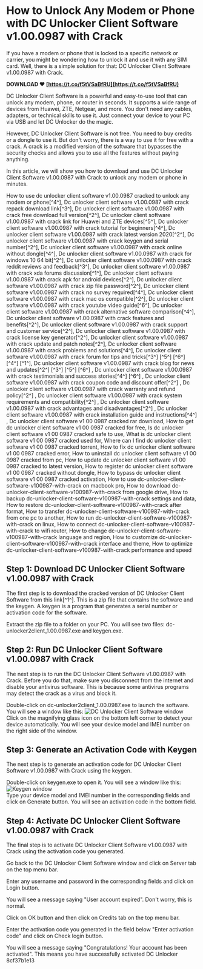 
 
# How to Unlock Any Modem or Phone with DC Unlocker Client Software v1.00.0987 with Crack
 
If you have a modem or phone that is locked to a specific network or carrier, you might be wondering how to unlock it and use it with any SIM card. Well, there is a simple solution for that: DC Unlocker Client Software v1.00.0987 with Crack.
 
**DOWNLOAD ❤ [https://t.co/f5tVSaBfRU](https://t.co/f5tVSaBfRU)**


 
DC Unlocker Client Software is a powerful and easy-to-use tool that can unlock any modem, phone, or router in seconds. It supports a wide range of devices from Huawei, ZTE, Netgear, and more. You don't need any cables, adapters, or technical skills to use it. Just connect your device to your PC via USB and let DC Unlocker do the magic.
 
However, DC Unlocker Client Software is not free. You need to buy credits or a dongle to use it. But don't worry, there is a way to use it for free with a crack. A crack is a modified version of the software that bypasses the security checks and allows you to use all the features without paying anything.
 
In this article, we will show you how to download and use DC Unlocker Client Software v1.00.0987 with Crack to unlock any modem or phone in minutes.
 
How to use dc unlocker client software v1.00.0987 cracked to unlock any modem or phone[^4^],  Dc unlocker client software v1.00.0987 with crack repack download link[^3^],  Dc unlocker client software v1.00.0987 with crack free download full version[^2^],  Dc unlocker client software v1.00.0987 with crack link for Huawei and ZTE devices[^5^],  Dc unlocker client software v1.00.0987 with crack tutorial for beginners[^4^],  Dc unlocker client software v1.00.0987 with crack latest version 2020[^2^],  Dc unlocker client software v1.00.0987 with crack keygen and serial number[^2^],  Dc unlocker client software v1.00.0987 with crack online without dongle[^4^],  Dc unlocker client software v1.00.0987 with crack for windows 10 64 bit[^2^],  Dc unlocker client software v1.00.0987 with crack reddit reviews and feedback[^3^],  Dc unlocker client software v1.00.0987 with crack xda forums discussion[^1^],  Dc unlocker client software v1.00.0987 with crack apk for android devices[^2^],  Dc unlocker client software v1.00.0987 with crack zip file password[^2^],  Dc unlocker client software v1.00.0987 with crack no survey required[^4^],  Dc unlocker client software v1.00.0987 with crack mac os compatible[^2^],  Dc unlocker client software v1.00.0987 with crack youtube video guide[^6^],  Dc unlocker client software v1.00.0987 with crack alternative software comparison[^4^],  Dc unlocker client software v1.00.0987 with crack features and benefits[^2^],  Dc unlocker client software v1.00.0987 with crack support and customer service[^2^],  Dc unlocker client software v1.00.0987 with crack license key generator[^2^],  Dc unlocker client software v1.00.0987 with crack update and patch notes[^2^],  Dc unlocker client software v1.00.0987 with crack problems and solutions[^4^],  Dc unlocker client software v1.00.0987 with crack forum for tips and tricks[^3^] [^5^] [^6^] [^4^] [^1^],  Dc unlocker client software v1.00.0987 with crack blog for news and updates[^2^] [^3^] [^5^] [^6^] ,  Dc unlocker client software v1.00.0987 with crack testimonials and success stories[^4^] [^6^] ,  Dc unlocker client software v1.00.0987 with crack coupon code and discount offer[^2^] ,  Dc unlocker client software v1.00.0987 with crack warranty and refund policy[^2^] ,  Dc unlocker client software v1.00.0987 with crack system requirements and compatibility[^2^] ,  Dc unlocker client software v1.00.0987 with crack advantages and disadvantages[^2^] ,  Dc unlocker client software v1.00.0987 with crack installation guide and instructions[^4^] ,  Dc unlocker client software v1 00 0987 cracked rar download,  How to get dc unlocker client software v1 00 0987 cracked for free,  Is dc unlocker client software v1 00 0987 cracked safe to use,  What is dc unlocker client software v1 00 0987 cracked used for,  Where can I find dc unlocker client software v1 00 0987 cracked torrent,  How to fix dc unlocker client software v1 00 0987 cracked error,  How to uninstall dc unlocker client software v1 00 0987 cracked from pc,  How to update dc unlocker client software v1 00 0987 cracked to latest version,  How to register dc unlocker client software v1 00 0987 cracked without dongle,  How to bypass dc unlocker client software v1 00 0987 cracked activation,  How to use dc-unlocker-client-software-v100987-with-crack on macbook pro,  How to download dc-unlocker-client-software-v100987-with-crack from google drive,  How to backup dc-unlocker-client-software-v100987-with-crack settings and data,  How to restore dc-unlocker-client-software-v100987-with-crack after format,  How to transfer dc-unlocker-client-software-v100987-with-crack from one pc to another,  How to run dc-unlocker-client-software-v100987-with-crack on linux,  How to connect dc-unlocker-client-software-v100987-with-crack to wifi router,  How to change dc-unlocker-client-software-v100987-with-crack language and region,  How to customize dc-unlocker-client-software-v100987-with-crack interface and theme,  How to optimize dc-unlocker-client-software-v100987-with-crack performance and speed
  
## Step 1: Download DC Unlocker Client Software v1.00.0987 with Crack
 
The first step is to download the cracked version of DC Unlocker Client Software from this link[^1^]. This is a zip file that contains the software and the keygen. A keygen is a program that generates a serial number or activation code for the software.
 
Extract the zip file to a folder on your PC. You will see two files: dc-unlocker2client\_1.00.0987.exe and keygen.exe.
  
## Step 2: Run DC Unlocker Client Software v1.00.0987 with Crack
 
The next step is to run the DC Unlocker Client Software v1.00.0987 with Crack. Before you do that, make sure you disconnect from the internet and disable your antivirus software. This is because some antivirus programs may detect the crack as a virus and block it.
 
Double-click on dc-unlocker2client\_1.00.0987.exe to launch the software. You will see a window like this:
  ![DC Unlocker Client Software window](https://i.imgur.com/0mQ8Z6S.png)  
Click on the magnifying glass icon on the bottom left corner to detect your device automatically. You will see your device model and IMEI number on the right side of the window.
  
## Step 3: Generate an Activation Code with Keygen
 
The next step is to generate an activation code for DC Unlocker Client Software v1.00.0987 with Crack using the keygen.
 
Double-click on keygen.exe to open it. You will see a window like this:
  ![Keygen window](https://i.imgur.com/9wYjO5R.png)  
Type your device model and IMEI number in the corresponding fields and click on Generate button. You will see an activation code in the bottom field.
  
## Step 4: Activate DC Unlocker Client Software v1.00.0987 with Crack
 
The final step is to activate DC Unlocker Client Software v1.00.0987 with Crack using the activation code you generated.
 
Go back to the DC Unlocker Client Software window and click on Server tab on the top menu bar.
 
Enter any username and password in the corresponding fields and click on Login button.
 
You will see a message saying "User account expired". Don't worry, this is normal.
 
Click on OK button and then click on Credits tab on the top menu bar.
 
Enter the activation code you generated in the field below "Enter activation code" and click on Check login button.
 
You will see a message saying "Congratulations! Your account has been activated". This means you have successfully activated DC Unlocker
 8cf37b1e13
 
